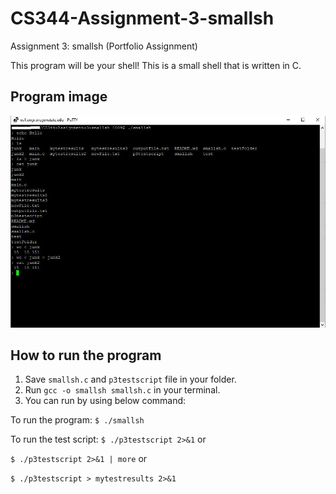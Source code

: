 # CS344-Assignment-3-smallsh
Assignment 3: smallsh (Portfolio Assignment)

This program will be your shell! This is a small shell that is written in C.

## Program image
![Home page](docs/smallsh.JPG)

## How to run the program

1. Save `smallsh.c` and `p3testscript` file in your folder.
2. Run `gcc -o smallsh smallsh.c` in your terminal.
3. You can run by using below command:

To run the program:
`$ ./smallsh`

To run the test script:
`$ ./p3testscript 2>&1`
or

`$ ./p3testscript 2>&1 | more`
or

`$ ./p3testscript > mytestresults 2>&1 `
